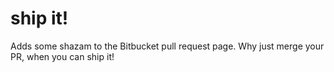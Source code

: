# ship it!

Adds some shazam to the Bitbucket pull request page.
Why just merge your PR, when you can ship it!
